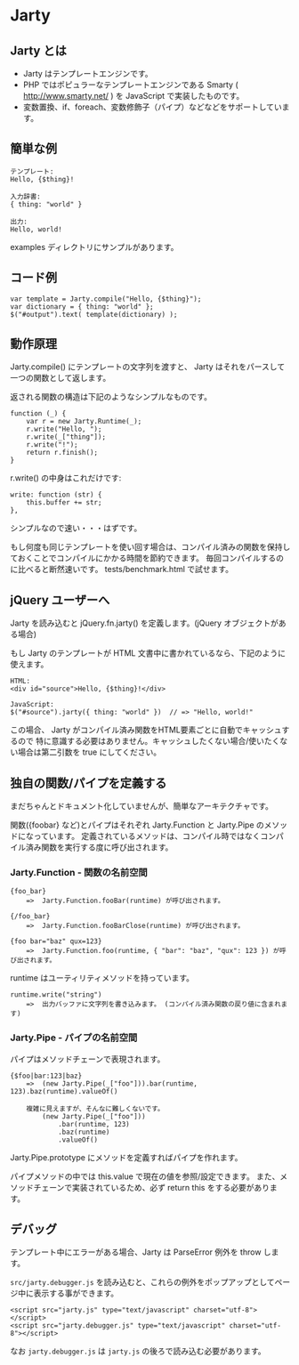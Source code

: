 # Jarty

## Jarty とは

- Jarty はテンプレートエンジンです。
- PHP ではポピュラーなテンプレートエンジンである Smarty ( http://www.smarty.net/ ) を
  JavaScript で実装したものです。
- 変数置換、if、foreach、変数修飾子（パイプ）などなどをサポートしています。

## 簡単な例

    テンプレート:
    Hello, {$thing}!
    
    入力辞書:
    { thing: "world" }
    
    出力:
    Hello, world!

examples ディレクトリにサンプルがあります。

## コード例

    var template = Jarty.compile("Hello, {$thing}");
    var dictionary = { thing: "world" };
    $("#output").text( template(dictionary) );

## 動作原理

Jarty.compile() にテンプレートの文字列を渡すと、
Jarty はそれをパースして一つの関数として返します。

返される関数の構造は下記のようなシンプルなものです。

    function (_) {
        var r = new Jarty.Runtime(_);
        r.write("Hello, ");
        r.write(_["thing"]);
        r.write("!");
        return r.finish();
    }

r.write() の中身はこれだけです:

    write: function (str) {
        this.buffer += str;
    },

シンプルなので速い・・・はずです。

もし何度も同じテンプレートを使い回す場合は、コンパイル済みの関数を保持しておくことでコンパイルにかかる時間を節約できます。
毎回コンパイルするのに比べると断然速いです。 tests/benchmark.html で試せます。

## jQuery ユーザーへ

Jarty を読み込むと jQuery.fn.jarty() を定義します。(jQuery オブジェクトがある場合)

もし Jarty のテンプレートが HTML 文書中に書かれているなら、下記のように使えます。

    HTML:
    <div id="source">Hello, {$thing}!</div>
    
    JavaScript:
    $("#source").jarty({ thing: "world" })  // => "Hello, world!"

この場合、 Jarty がコンパイル済み関数をHTML要素ごとに自動でキャッシュするので
特に意識する必要はありません。キャッシュしたくない場合/使いたくない場合は第二引数を true にしてください。

## 独自の関数/パイプを定義する

まだちゃんとドキュメント化していませんが、簡単なアーキテクチャです。

関数({foobar} など)とパイプはそれぞれ Jarty.Function と Jarty.Pipe のメソッドになっています。
定義されているメソッドは、コンパイル時ではなくコンパイル済み関数を実行する度に呼び出されます。

### Jarty.Function - 関数の名前空間

    {foo_bar}
        =>  Jarty.Function.fooBar(runtime) が呼び出されます。
        
    {/foo_bar}
        =>  Jarty.Function.fooBarClose(runtime) が呼び出されます。
        
    {foo bar="baz" qux=123}
        =>  Jarty.Function.foo(runtime, { "bar": "baz", "qux": 123 }) が呼び出されます。

runtime はユーティリティメソッドを持っています。

    runtime.write("string")
        =>  出力バッファに文字列を書き込みます。 (コンパイル済み関数の戻り値に含まれます)

### Jarty.Pipe - パイプの名前空間

パイプはメソッドチェーンで表現されます。

    {$foo|bar:123|baz}
        =>  (new Jarty.Pipe(_["foo"])).bar(runtime, 123).baz(runtime).valueOf()

        複雑に見えますが、そんなに難しくないです。
            (new Jarty.Pipe(_["foo"]))
                .bar(runtime, 123)
                .baz(runtime)
                .valueOf()

Jarty.Pipe.prototype にメソッドを定義すればパイプを作れます。

パイプメソッドの中では this.value で現在の値を参照/設定できます。
また、メソッドチェーンで実装されているため、必ず return this をする必要があります。

## デバッグ

テンプレート中にエラーがある場合、Jarty は ParseError 例外を throw します。

`src/jarty.debugger.js` を読み込むと、これらの例外をポップアップとしてページ中に表示する事ができます。

    <script src="jarty.js" type="text/javascript" charset="utf-8"></script>
    <script src="jarty.debugger.js" type="text/javascript" charset="utf-8"></script>

なお `jarty.debugger.js` は `jarty.js` の後ろで読み込む必要があります。
